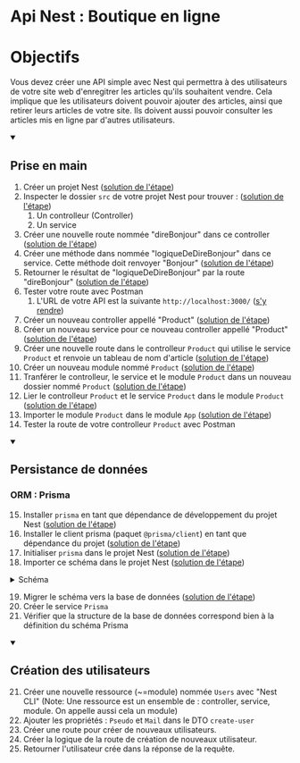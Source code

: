 # Api Nest : Boutique en ligne

# Objectifs

Vous devez créer une API simple avec Nest qui permettra à des utilisateurs de votre site web d'enregitrer les articles qu'ils souhaitent vendre. Cela implique que les utilisateurs doivent pouvoir ajouter des articles, ainsi que retirer leurs articles de votre site. Ils doivent aussi pouvoir consulter les articles mis en ligne par d'autres utilisateurs.

<details open><summary><h2>Prise en main</h2></summary>

1. Créer un projet Nest ([solution de l'étape](https://github.com/benjGam/E-Commerce-API-NW/tree/01-cr%C3%A9er-un-projet-nest))
2. Inspecter le dossier `src` de votre projet Nest pour trouver : ([solution de l'étape](https://github.com/benjGam/E-Commerce-API-NW/tree/02-inspecter-src))
   1. Un controlleur (Controller)
   2. Un service
3. Créer une nouvelle route nommée "direBonjour" dans ce controller ([solution de l'étape](https://github.com/benjGam/E-Commerce-API-NW/tree/03-cr%C3%A9er-une-route))
4. Créer une méthode dans nommée "logiqueDeDireBonjour" dans ce service. Cette méthode doit renvoyer "Bonjour" ([solution de l'étape](https://github.com/benjGam/E-Commerce-API-NW/tree/04-cr%C3%A9er-une-m%C3%A9thode-dans-un-service))
5. Retourner le résultat de "logiqueDeDireBonjour" par la route "direBonjour" ([solution de l'étape](https://github.com/benjGam/E-Commerce-API-NW/tree/05-retourner-le-resultat))
6. Tester votre route avec Postman
   1. L'URL de votre API est la suivante `http://localhost:3000/` ([s'y rendre](http://localhost:3000/))
7. Créer un nouveau controller appellé "Product" ([solution de l'étape](https://github.com/benjGam/E-Commerce-API-NW/tree/07-cr%C3%A9er-un-controller))
8. Créer un nouveau service pour ce nouveau controller appellé "Product" ([solution de l'étape](https://github.com/benjGam/E-Commerce-API-NW/tree/08-cr%C3%A9er-un-service))
9. Créer une nouvelle route dans le controlleur `Product` qui utilise le service `Product` et renvoie un tableau de nom d'article ([solution de l'étape](https://github.com/benjGam/E-Commerce-API-NW/tree/09-cr%C3%A9er-une-route))
10. Créer un nouveau module nommé `Product` ([solution de l'étape](https://github.com/benjGam/E-Commerce-API-NW/tree/10-cr%C3%A9er-un-module-product))
11. Tranférer le controlleur, le service et le module `Product` dans un nouveau dossier nommé `Product` ([solution de l'étape](https://github.com/benjGam/E-Commerce-API-NW/tree/11-transf%C3%A9rer-dans-un-dossier))
12. Lier le controlleur `Product` et le service `Product` dans le module `Product` ([solution de l'étape](https://github.com/benjGam/E-Commerce-API-NW/tree/12-lier-controller-et-service-au-module))
13. Importer le module `Product` dans le module `App` ([solution de l'étape](https://github.com/benjGam/E-Commerce-API-NW/tree/13-importer-module-product-dans-module-app))
14. Tester la route de votre controlleur `Product` avec Postman
</details>

<details open><summary><h2>Persistance de données</h2></summary>

### ORM : Prisma

15. Installer `prisma` en tant que dépendance de développement du projet Nest ([solution de l'étape](https://github.com/benjGam/E-Commerce-API-NW/tree/15-installer-prisma))
16. Installer le client prisma (paquet `@prisma/client`) en tant que dépendance du projet ([solution de l'étape](https://github.com/benjGam/E-Commerce-API-NW/tree/16-installer-le-client-prisma))
17. Initialiser `prisma` dans le projet Nest ([solution de l'étape](https://github.com/benjGam/E-Commerce-API-NW/tree/17-initialiser-prisma))
18. Importer ce schéma dans le projet Nest ([solution de l'étape](https://github.com/benjGam/E-Commerce-API-NW/tree/18-importer-le-sch%C3%A9ma))
<details>
<summary>Schéma</summary>

```prisma
generator client {
  provider = "prisma-client-js"
}

datasource db {
  provider = "postgresql"
  url      = env("DB_URL")
}

model Products {
  UUID        String @id(map: "products_uuid") @unique() @default(uuid()) @db.VarChar(36) //UUIDv4
  Name        String @db.VarChar(50)
  Price       Int
  Description String @db.Text()
  authorUUID  String @db.VarChar(36) // Ref to UUIDv4
  Author      Users  @relation(map: "product_author", fields: [authorUUID], references: [UUID])
}

model Users {
  UUID     String     @id(map: "users_uuid") @unique() @default(uuid()) @db.VarChar(36) //UUIDv4
  Pseudo   String     @unique() @db.VarChar(50)
  Mail     String     @unique() @db.VarChar(75)
  Products Products[]
}
```

</details>

19. Migrer le schéma vers la base de données ([solution de l'étape](https://github.com/benjGam/E-Commerce-API-NW/tree/19-migrer-le-sch%C3%A9ma))
20. Créer le service `Prisma`
21. Vérifier que la structure de la base de données correspond bien à la définition du schéma Prisma

</details>

<details open><summary><h2>Création des utilisateurs</h2></summary>

21. Créer une nouvelle ressource (~=module) nommée `Users` avec "Nest CLI" (Note: Une ressource est un ensemble de : controller, service, module. On appelle aussi cela un module)
22. Ajouter les propriétés : `Pseudo` et `Mail` dans le DTO `create-user`
23. Créer une route pour créer de nouveaux utilisateurs.
24. Créer la logique de la route de création de nouveaux utilisateur.
25. Retourner l'utilisateur crée dans la réponse de la requête.

</details>